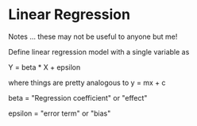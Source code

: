 Linear Regression
=================

Notes ... these may not be useful to anyone but me!

Define linear regression model with a single variable as

Y = beta * X + epsilon

where things are pretty analogous to y = mx + c

beta = "Regression coefficient" or "effect"

epsilon = "error term" or "bias"
